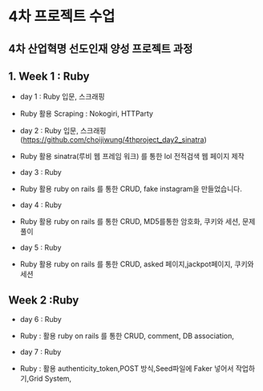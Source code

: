 # 4차 프로젝트 수업
4차 산업혁명 선도인재 양성 프로젝트 과정
---
## 1. Week 1 : Ruby
- day 1 : Ruby 입문, 스크래핑
 * Ruby 활용 Scraping : Nokogiri, HTTParty
- day 2 : Ruby 입문, 스크래핑 (https://github.com/choijiwung/4thproject_day2_sinatra)
 * Ruby 활용 sinatra(루비 웹 프레임 워크) 를 통한 lol 전적검색 웹 페이지 제작
- day 3 : Ruby
 * Ruby 활용 ruby on rails 를 통한 CRUD, fake instagram을 만들었습니다.
- day 4 : Ruby
 * Ruby 활용 ruby on rails 를 통한 CRUD, MD5를통한 암호화, 쿠키와 세션, 문제풀이
- day 5 : Ruby
 * Ruby 활용 ruby on rails 를 통한 CRUD, asked 페이지,jackpot페이지, 쿠키와 세션
## Week 2 :Ruby
- day 6 : Ruby
* Ruby : 활용  ruby on rails 를 통한 CRUD, comment, DB association, 
- day 7 : Ruby
* Ruby : 활용 authenticity_token,POST 방식,Seed파일에 Faker 넣어서 작업하기,Grid System,

